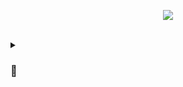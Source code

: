 <p align="center">
  <img src="https://readme-typing-svg.demolab.com?font=Nanum+Gothic&pause=1000&color=A86AE4&center=true&vCenter=true&random=false&width=435&lines=Dobby+is+Free">
</p>
  <br/>

<details>
  <summary><h3>📢</h3></summary>
  <p>
      <img alt=".NET" src="https://custom-icon-badges.demolab.com/badge/.NET-5C2D91?&logo=dotnet&logoColor=white">
      <img alt="C#" src="https://custom-icon-badges.demolab.com/badge/C%23-68217A.svg?logo=cs2&logoColor=white"></a>
      <img alt="Python" src="https://img.shields.io/badge/Python-14354C.svg?logo=python&logoColor=white"></a>
      <img alt="Java" src="https://custom-icon-badges.demolab.com/badge/Java-007396.svg?logo=java&logoColor=white"></a>
      <img alt="HTML" src="https://img.shields.io/badge/HTML-E34F26.svg?logo=html5&logoColor=white"></a>
      <img alt="PHP" src="https://custom-icon-badges.demolab.com/badge/PHP-777BB4?&logo=php&logoColor=white">
      <img alt="JavaScript" src="https://img.shields.io/badge/JavaScript-F7DF1E.svg?logo=javascript&logoColor=black"></a>
      <img alt="CSS3" src="https://custom-icon-badges.demolab.com/badge/CSS3-1572B6?&logo=css3&logoColor=white">
  </p>

  <p>
    <img src="https://img.shields.io/badge/VisualStudio-5C2D91?style=flat-square&logo=VisualStudio&logoColor=white">
    <img src="https://img.shields.io/badge/VisualStudioCode-007ACC?style=flat-square&logo=VisualStudioCode&logoColor=white">
    <img src="https://img.shields.io/badge/IntelliJ IDEA-000000?style=flat-square&logo=IntelliJ IDEA&logoColor=white">
  </p>
</details>
